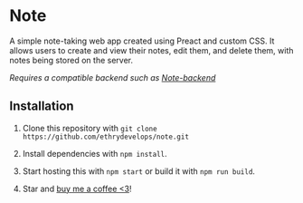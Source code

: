 # Note

A simple note-taking web app created using Preact and custom CSS. It allows users to create and view their notes, edit them, and delete them, with notes being stored on the server.

*Requires a compatible backend such as [Note-backend](https://github.com/ethrydevelops/note-backend)*

## Installation
1. Clone this repository with `git clone https://github.com/ethrydevelops/note.git`

2. Install dependencies with `npm install`.

3. Start hosting this with `npm start` or build it with `npm run build`.

4. Star and [buy me a coffee <3](https://liberapay.com/eatery1234)!